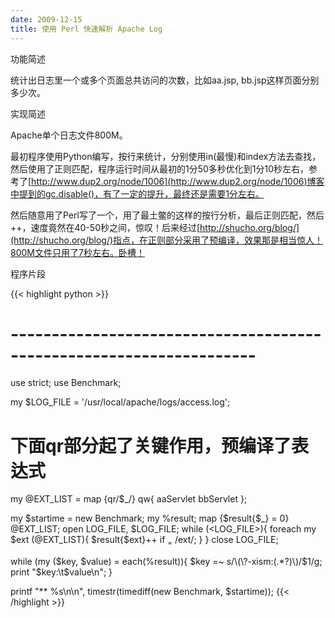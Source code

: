```yaml
---
date: 2009-12-15
title: 使用 Perl 快速解析 Apache Log
---
```


功能简述

统计出日志里一个或多个页面总共访问的次数，比如aa.jsp, bb.jsp这样页面分别多少次。

实现简述

Apache单个日志文件800M。

最初程序使用Python编写，按行来统计，分别使用in(最慢)和index方法去查找，然后使用了正则匹配，程序运行时间从最初的1分50多秒优化到1分10秒左右，参考了[http://www.dup2.org/node/1006](http://www.dup2.org/node/1006)博客中提到的gc.disable()，有了一定的提升，最终还是需要1分左右。

然后随意用了Perl写了一个，用了最土鳖的<LOG>这样的按行分析，最后正则匹配，然后++，速度竟然在40-50秒之间，惊叹！后来经过[http://shucho.org/blog/](http://shucho.org/blog/)指点，在正则部分采用了预编译，效果那是相当惊人！800M文件只用了7秒左右。卧槽！

程序片段

{{< highlight python >}}
# --------------------------------------------------------------------
use strict;
use Benchmark;

my $LOG_FILE = '/usr/local/apache/logs/access.log';
# 下面qr部分起了关键作用，预编译了表达式
my @EXT_LIST = map {qr/$_/} qw{
aaServlet
bbServlet
};

my $startime = new Benchmark;
my %result;
map {$result{$_} = 0} @EXT_LIST;
open LOG_FILE, $LOG_FILE;
while (<LOG_FILE>){
    foreach my $ext (@EXT_LIST){
        $result{$ext}++ if $_ =~ /$ext/;
    }
}
close LOG_FILE;

while (my ($key, $value) = each(%result)){
    $key =~ s/\(\?-xism:(.*?)\)/$1/g;
    print "$key:\t$value\n";
}

printf "** %s\n\n", timestr(timediff(new Benchmark, $startime));
{{< /highlight >}}


